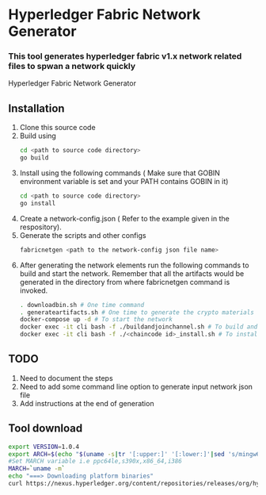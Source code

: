 # Hyperledger Fabric Network Generator
### This tool generates hyperledger fabric v1.x network related files to spwan a network quickly
Hyperledger Fabric Network Generator

## Installation 
1. Clone this source code
2. Build using 
    ```sh
    cd <path to source code directory>
    go build
    ```
3. Install using  the following commands ( Make sure that GOBIN environment variable is set and your PATH contains GOBIN in it)
    ```sh
    cd <path to source code directory>
    go install
    ```
4. Create a network-config.json ( Refer to the example given in the respository).
5. Generate the scripts and other configs
    ```sh
    fabricnetgen <path to the network-config json file name>
    ```
6. After generating the network elements run the following commands to build and start the network. Remember that all the artifacts would be generated in the directory from where fabricnetgen command is invoked.
    ```sh
    . downloadbin.sh # One time command
    . generateartifacts.sh # One time to generate the crypto materials
    docker-compose up -d # To start the network
    docker exec -it cli bash -f ./buildandjoinchannel.sh # To build and join channel
    docker exec -it cli bash -f ./<chaincode id>_install.sh # To install the chain code
    
    ```

## TODO
1. Need to document the steps 
2. Need to add some command line option to generate input network json file
3. Add instructions at the end of generation 

## Tool download

```sh
export VERSION=1.0.4
export ARCH=$(echo "$(uname -s|tr '[:upper:]' '[:lower:]'|sed 's/mingw64_nt.*/windows/')-$(uname -m | sed 's/x86_64/amd64/g')" | awk '{print tolower($0)}')
#Set MARCH variable i.e ppc64le,s390x,x86_64,i386
MARCH=`uname -m`
echo "===> Downloading platform binaries"
curl https://nexus.hyperledger.org/content/repositories/releases/org/hyperledger/fabric/hyperledger-fabric/${ARCH}-${VERSION}/hyperledger-fabric-${ARCH}-${VERSION}.tar.gz | tar xz



```
